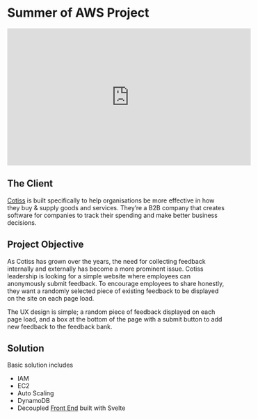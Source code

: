 # Summer of AWS Project

  <iframe width="560" height="315"
src="https://https://www.youtube.com/watch?v=KNCMNLMWgzI" 
frameborder="0" 
allow="accelerometer; autoplay; encrypted-media; gyroscope; picture-in-picture" 
allowfullscreen></iframe>

## The Client

[Cotiss](https://www.cotiss.com/) is built specifically to help organisations be more effective in how they buy & supply goods and services. They’re a B2B company that creates software for companies to track their spending and make better business decisions.

## Project Objective

As Cotiss has grown over the years, the need for collecting feedback internally and externally has become a more prominent issue. Cotiss leadership is looking for a simple website where employees can anonymously submit feedback. To encourage employees to share honestly, they want a randomly selected piece of existing feedback to be displayed on the site on each page load.

The UX design is simple; a random piece of feedback displayed on each page load, and a box at the bottom of the page with a submit button to add new feedback to the feedback bank.

## Solution

Basic solution includes

- IAM
- EC2
- Auto Scaling
- DynamoDB
- Decoupled [Front End](https://github.com/drenchoman/aws-project-client) built with Svelte
